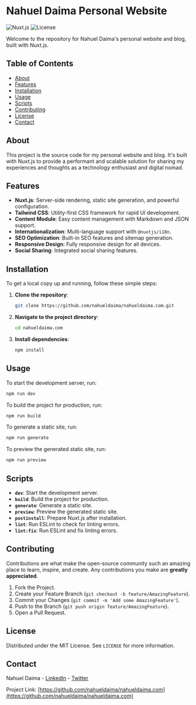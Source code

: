 
# Nahuel Daima Personal Website

![Nuxt.js](https://img.shields.io/badge/Nuxt.js-3.0.0-green.svg)
![License](https://img.shields.io/badge/License-MIT-blue.svg)

Welcome to the repository for Nahuel Daima's personal website and blog, built with Nuxt.js.

## Table of Contents

- [About](#about)
- [Features](#features)
- [Installation](#installation)
- [Usage](#usage)
- [Scripts](#scripts)
- [Contributing](#contributing)
- [License](#license)
- [Contact](#contact)

## About

This project is the source code for my personal website and blog. It's built with Nuxt.js to provide a performant and scalable solution for sharing my experiences and thoughts as a technology enthusiast and digital nomad.

## Features

- **Nuxt.js**: Server-side rendering, static site generation, and powerful configuration.
- **Tailwind CSS**: Utility-first CSS framework for rapid UI development.
- **Content Module**: Easy content management with Markdown and JSON support.
- **Internationalization**: Multi-language support with `@nuxtjs/i18n`.
- **SEO Optimization**: Built-in SEO features and sitemap generation.
- **Responsive Design**: Fully responsive design for all devices.
- **Social Sharing**: Integrated social sharing features.

## Installation

To get a local copy up and running, follow these simple steps:

1. **Clone the repository**:
    ```bash
    git clone https://github.com/nahueldaima/nahueldaima.com.git
    ```

2. **Navigate to the project directory**:
    ```bash
    cd nahueldaima.com
    ```

3. **Install dependencies**:
    ```bash
    npm install
    ```

## Usage

To start the development server, run:
```bash
npm run dev
```

To build the project for production, run:
```bash
npm run build
```

To generate a static site, run:
```bash
npm run generate
```

To preview the generated static site, run:
```bash
npm run preview
```

## Scripts

- **`dev`**: Start the development server.
- **`build`**: Build the project for production.
- **`generate`**: Generate a static site.
- **`preview`**: Preview the generated static site.
- **`postinstall`**: Prepare Nuxt.js after installation.
- **`lint`**: Run ESLint to check for linting errors.
- **`lint:fix`**: Run ESLint and fix linting errors.

## Contributing

Contributions are what make the open-source community such an amazing place to learn, inspire, and create. Any contributions you make are **greatly appreciated**.

1. Fork the Project.
2. Create your Feature Branch (`git checkout -b feature/AmazingFeature`).
3. Commit your Changes (`git commit -m 'Add some AmazingFeature'`).
4. Push to the Branch (`git push origin feature/AmazingFeature`).
5. Open a Pull Request.

## License

Distributed under the MIT License. See `LICENSE` for more information.

## Contact

Nahuel Daima - [LinkedIn](https://www.linkedin.com/in/nahueldaima/?locale=en_US) - [Twitter](https://x.com/leodaima)

Project Link: [https://github.com/nahueldaima/nahueldaima.com](https://github.com/nahueldaima/nahueldaima.com)
